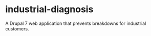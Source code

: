 # industrial-diagnosis
A Drupal 7 web application that prevents breakdowns for industrial customers.
